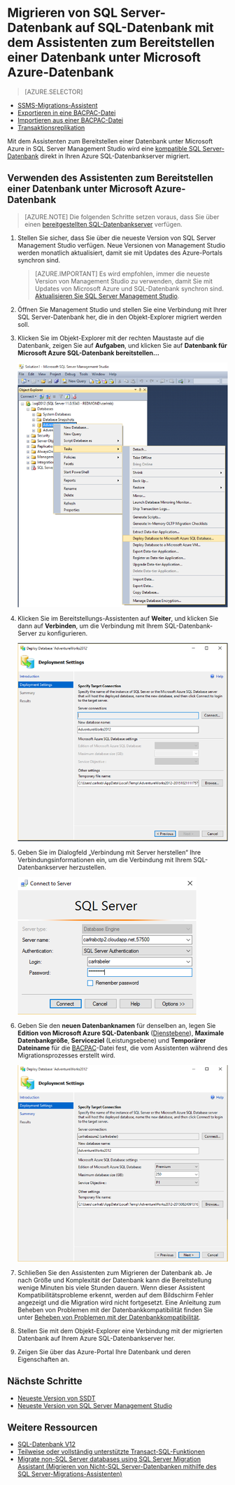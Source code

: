<properties
   pageTitle="Migrieren einer SQL Server-Datenbank zu einer SQL-Datenbank mit dem Datenbankassistenten zum Bereitstellen einer Datenbank unter Microsoft Azure | Microsoft Azure"
   description="Microsoft Azure SQL-Datenbank, Datenbankmigration, Assistent für Microsoft Azure-Datenbank"
   services="sql-database"
   documentationCenter=""
   authors="carlrabeler"
   manager="jhubbard"
   editor=""/>

<tags
   ms.service="sql-database"
   ms.devlang="NA"
   ms.topic="article"
   ms.tgt_pltfrm="NA"
   ms.workload="sqldb-migrate"
   ms.date="06/07/2016"
   ms.author="carlrab"/>

# Migrieren von SQL Server-Datenbank auf SQL-Datenbank mit dem Assistenten zum Bereitstellen einer Datenbank unter Microsoft Azure-Datenbank


> [AZURE.SELECTOR]
- [SSMS-Migrations-Assistent](sql-database-cloud-migrate-compatible-using-ssms-migration-wizard.md)
- [Exportieren in eine BACPAC-Datei](sql-database-cloud-migrate-compatible-export-bacpac-ssms.md)
- [Importieren aus einer BACPAC-Datei](sql-database-cloud-migrate-compatible-import-bacpac-ssms.md)
- [Transaktionsreplikation](sql-database-cloud-migrate-compatible-using-transactional-replication.md)

Mit dem Assistenten zum Bereitstellen einer Datenbank unter Microsoft Azure in SQL Server Management Studio wird eine [kompatible SQL Server-Datenbank](sql-database-cloud-migrate.md) direkt in Ihren Azure SQL-Datenbankserver migriert.

## Verwenden des Assistenten zum Bereitstellen einer Datenbank unter Microsoft Azure-Datenbank

> [AZURE.NOTE] Die folgenden Schritte setzen voraus, dass Sie über einen [bereitgestellten SQL-Datenbankserver](https://azure.microsoft.com/documentation/learning-paths/sql-database-training-learn-sql-database/) verfügen.

1. Stellen Sie sicher, dass Sie über die neueste Version von SQL Server Management Studio verfügen. Neue Versionen von Management Studio werden monatlich aktualisiert, damit sie mit Updates des Azure-Portals synchron sind.

    > [AZURE.IMPORTANT] Es wird empfohlen, immer die neueste Version von Management Studio zu verwenden, damit Sie mit Updates von Microsoft Azure und SQL-Datenbank synchron sind. [Aktualisieren Sie SQL Server Management Studio](https://msdn.microsoft.com/library/mt238290.aspx).

2. Öffnen Sie Management Studio und stellen Sie eine Verbindung mit Ihrer SQL Server-Datenbank her, die in den Objekt-Explorer migriert werden soll.
3. Klicken Sie im Objekt-Explorer mit der rechten Maustaste auf die Datenbank, zeigen Sie auf **Aufgaben**, und klicken Sie auf **Datenbank für Microsoft Azure SQL-Datenbank bereitstellen…**

	!["Bereitstellen in Azure" aus dem Menü "Aufgaben"](./media/sql-database-cloud-migrate/MigrateUsingDeploymentWizard01.png)

4.	Klicken Sie im Bereitstellungs-Assistenten auf **Weiter**, und klicken Sie dann auf **Verbinden**, um die Verbindung mit Ihrem SQL-Datenbank-Server zu konfigurieren.

	!["Bereitstellen in Azure" aus dem Menü "Aufgaben"](./media/sql-database-cloud-migrate/MigrateUsingDeploymentWizard002.png)

5. Geben Sie im Dialogfeld „Verbindung mit Server herstellen“ Ihre Verbindungsinformationen ein, um die Verbindung mit Ihrem SQL-Datenbankserver herzustellen.

	!["Bereitstellen in Azure" aus dem Menü "Aufgaben"](./media/sql-database-cloud-migrate/MigrateUsingDeploymentWizard00.png)

5.	Geben Sie den **neuen Datenbanknamen** für denselben an, legen Sie **Edition von Microsoft Azure SQL-Datenbank** ([Dienstebene](sql-database-service-tiers.md)), **Maximale Datenbankgröße**, **Serviceziel** (Leistungsebene) und **Temporärer Dateiname** für die [BACPAC](https://msdn.microsoft.com/library/ee210546.aspx#Anchor_4)-Datei fest, die vom Assistenten während des Migrationsprozesses erstellt wird.

	![Exporteinstellungen](./media/sql-database-cloud-migrate/MigrateUsingDeploymentWizard02.png)

6.	Schließen Sie den Assistenten zum Migrieren der Datenbank ab. Je nach Größe und Komplexität der Datenbank kann die Bereitstellung wenige Minuten bis viele Stunden dauern. Wenn dieser Assistent Kompatibilitätsprobleme erkennt, werden auf dem Bildschirm Fehler angezeigt und die Migration wird nicht fortgesetzt. Eine Anleitung zum Beheben von Problemen mit der Datenbankkompatibilität finden Sie unter [Beheben von Problemen mit der Datenbankkompatibilität](sql-database-cloud-migrate-fix-compatibility-issues.md).

7.	Stellen Sie mit dem Objekt-Explorer eine Verbindung mit der migrierten Datenbank auf Ihrem Azure SQL-Datenbankserver her.
8.	Zeigen Sie über das Azure-Portal Ihre Datenbank und deren Eigenschaften an.

## Nächste Schritte

- [Neueste Version von SSDT](https://msdn.microsoft.com/library/mt204009.aspx)
- [Neueste Version von SQL Server Management Studio](https://msdn.microsoft.com/library/mt238290.aspx)

## Weitere Ressourcen

- [SQL-Datenbank V12](sql-database-v12-whats-new.md)
- [Teilweise oder vollständig unterstützte Transact-SQL-Funktionen](sql-database-transact-sql-information.md)
- [Migrate non-SQL Server databases using SQL Server Migration Assistant (Migrieren von Nicht-SQL Server-Datenbanken mithilfe des SQL Server-Migrations-Assistenten)](http://blogs.msdn.com/b/ssma/)

<!---HONumber=AcomDC_0615_2016-->